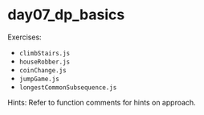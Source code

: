 # day07_dp_basics

Exercises:
- `climbStairs.js`
- `houseRobber.js`
- `coinChange.js`
- `jumpGame.js`
- `longestCommonSubsequence.js`

Hints:
Refer to function comments for hints on approach.
